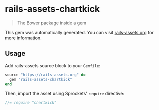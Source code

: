 # rails-assets-chartkick

> The Bower package inside a gem

This gem was automatically generated. You can visit [rails-assets.org](https://rails-assets.org) for more information.

## Usage

Add rails-assets source block to your `Gemfile`:

```ruby
source "https://rails-assets.org" do
  gem "rails-assets-chartkick"
end

```

Then, import the asset using Sprockets’ `require` directive:

```js
//= require "chartkick"
```

